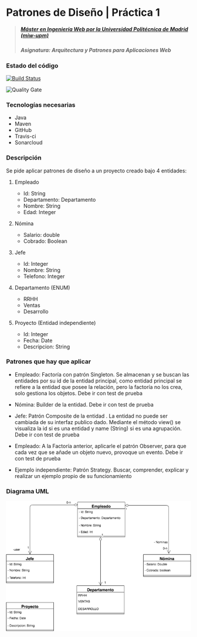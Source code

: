# Patrones de Diseño | Práctica 1
> ##### [Máster en Ingeniería Web por la Universidad Politécnica de Madrid (miw-upm)](http://miw.etsisi.upm.es)
> ##### Asignatura: *Arquitectura y Patrones para Aplicaciones Web*

### Estado del código

[![Build Status](https://travis-ci.org/tomas-teston/apaw.ecp1.TomasTeston.svg?branch=master)](https://travis-ci.org/tomas-teston/apaw.ecp1.TomasTeston)

![Quality Gate](https://sonarcloud.io/api/project_badges/measure?project=es.upm.miw%3Aapaw.ecp1.TomasTeston&metric=alert_status)

### Tecnologías necesarias
* Java
* Maven
* GitHub
* Travis-ci
* Sonarcloud

### Descripción
Se pide aplicar patrones de diseño a un proyecto creado bajo 4 entidades:

1. Empleado
    * Id: String
    * Departamento: Departamento
    * Nombre: String
    * Edad: Integer
    
2. Nómina
    * Salario: double
    * Cobrado: Boolean
    
3. Jefe
    * Id: Integer
    * Nombre: String
    * Telefono: Integer
    
4. Departamento (ENUM)
    * RRHH
    * Ventas
    * Desarrollo
    
5. Proyecto (Entidad independiente)
    * Id: Integer
    * Fecha: Date
    * Descripcion: String
    
### Patrones que hay que aplicar

* Empleado: Factoría con patrón Singleton. Se almacenan y se buscan las entidades por su id de la entidad principal, como entidad principal se refiere a la entidad que posee la relación, pero la factoría no los crea, solo gestiona los objetos. Debe ir con test de prueba

* Nómina: Builder de la entidad. Debe ir con test de prueba

* Jefe: Patrón Composite de la entidad . La entidad no puede ser cambiada de su interfaz publico dado. Mediante el método view() se visualiza la id si es una entidad y name (String) si es una agrupación. Debe ir con test de prueba

* Empleado: A la Factoría anterior,  aplicarle el patrón Observer, para que cada vez que se añade un objeto nuevo, provoque un evento.  Debe ir con test de prueba

* Ejemplo independiente: Patrón Strategy. Buscar, comprender, explicar y realizar un ejemplo propio de su funcionamiento

### Diagrama UML

[![UML](https://github.com/tomas-teston/apaw.ecp1.TomasTeston/blob/master/src/main/resources/modeloDominio.png)](https://github.com/tomas-teston/apaw.ecp1.TomasTeston/blob/master/src/main/resources/modeloDominio.png)


